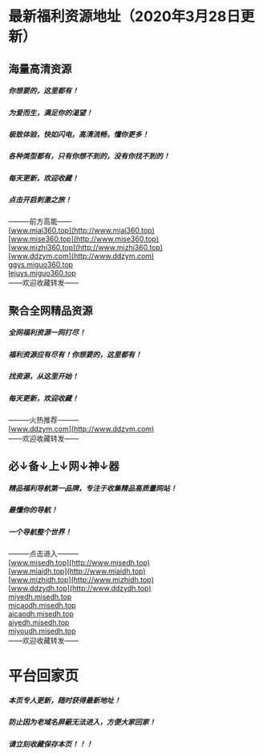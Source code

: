 # 最新福利资源地址（2020年3月28日更新）

## 海量高清资源
##### 你想要的，这里都有！
##### 为爱而生，满足你的渴望！
##### 极致体验，快如闪电，高清流畅，懂你更多！
##### 各种类型都有，只有你想不到的，没有你找不到的！
##### 每天更新，欢迎收藏！
##### 点击开启刺激之旅！
———前方高能——<br>
[www.miai360.top](http://www.miai360.top)<br>
[www.mise360.top](http://www.mise360.top)<br>
[www.mizhi360.top](http://www.mizhi360.top)<br>
[www.ddzym.com](http://www.ddzym.com)<br>
[ggys.miguo360.top](http://ggys.miguo360.top)<br>
[lejuys.miguo360.top](http://lejuys.miguo360.top)<br>
——欢迎收藏转发——


## 聚合全网精品资源
##### 全网福利资源一网打尽！
##### 福利资源应有尽有！你想要的，这里都有！
##### 找资源，从这里开始！
##### 每天更新，欢迎收藏！
———火热推荐———<br>
[www.ddzym.com](http://www.ddzym.com)<br>
——欢迎收藏转发——


## 必↓备↓上↓网↓神↓器
##### 精品福利导航第一品牌，专注于收集精品高质量网站！
##### 最懂你的导航！
##### 一个导航整个世界！
———点击进入———<br>
[www.misedh.top](http://www.misedh.top)<br>
[www.miaidh.top](http://www.miaidh.top)<br>
[www.mizhidh.top](http://www.mizhidh.top)<br>
[www.ddzydh.top](http://www.ddzydh.top)<br>
[miyedh.misedh.top](http://miyedh.misedh.top)<br>
[micaodh.misedh.top](http://micaodh.misedh.top)<br>
[aicaodh.misedh.top](http://aicaodh.misedh.top)<br>
[aiyedh.misedh.top](http://aiyedh.misedh.top)<br>
[miyoudh.misedh.top](http://miyoudh.misedh.top)<br>
——欢迎收藏转发——


# 平台回家页
##### 本页专人更新，随时获得最新地址！
##### 防止因为老域名屏蔽无法进入，方便大家回家！
##### 请立刻收藏保存本页！！！
